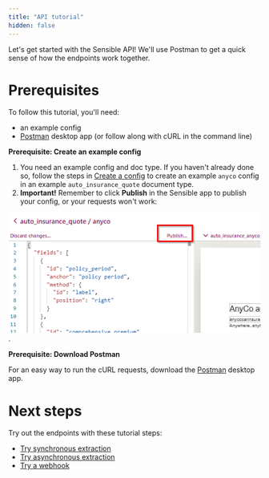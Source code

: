 ```yaml
---
title: "API tutorial"
hidden: false
---
```




Let's get started with the Sensible API! We'll use Postman to get a quick sense of how the endpoints work together. 

Prerequisites
====



To follow this tutorial, you'll need:

- an example config
-  [Postman](https://www.postman.com/) desktop app (or follow along with cURL in the command line)

**Prerequisite: Create an example config**

1. You need an example config and doc type. If you haven't already done so, follow the steps in [Create a config](doc:quickstart#section-create-the-config) to create an example `anyco` config in an example  `auto_insurance_quote` document type. 
2. **Important!** Remember to click **Publish** in the Sensible app to publish your config, or your requests won't work:  

![](https://raw.githubusercontent.com/sensible-hq/sensible-docs/main/readme-sync/assets/v0/images/quickstart_publish_config.png).



**Prerequisite: Download Postman**

For an easy way to run the cURL requests, download the [Postman](https://www.postman.com/) desktop app. 

 

Next steps
====

Try out the endpoints with these tutorial steps:

- [Try synchronous extraction](doc:api-tutorial-sync)
- [Try asynchronous extraction](doc:api-tutorial-async)
- [Try a webhook](doc:api-tutorial-webhook)
